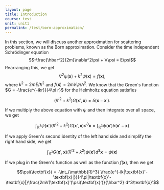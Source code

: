 ```yaml
---
layout: page
title: Introduction
course: test
unit: unit1
permalink: /test/born-approximation/
---
```


In this section, we will discuss another approximation for scattering problems, known as the Born approximation. Consider the time independent Schrödinger equation
$$-\frac{\hbar^2}{2m}\nabla^2\psi + V\psi = E\psi$$
Rearranging this, we get 
$$\nabla^2\psi(\textbf{x}) + k^2\psi(\textbf{x}) = f(\textbf{x}),$$
where $k^2 = 2mE/\hbar^2$ and $f(\textbf{x}) = 2mV\psi/\hbar^2$. We know that the Green's function $G = -\frac{e^{-ikr}}{4\pi r}$ for the Helmholtz equation satisfies 

$$(\nabla^{\prime 2} + k^2)G(\textbf{x}',\textbf{x}) = \delta(\textbf{x} - \textbf{x}').$$

If we multiply the above equation with $\psi$ and then integrate over all space, we get 

$$\int_{\mathbb{R}^3}\psi(\textbf{x}')(\nabla^{\prime 2} + k^2)G(\textbf{x}',\textbf{x}) d^3\textbf{x} = \int_{\mathbb{R}^3} \psi(\textbf{x}')\delta(\textbf{x}'-\textbf{x})$$

If we apply Green's second identity of the left hand side and simplify the right hand side, we get 

$$\int_{\mathbb{R}^3} G(\textbf{x}',\textbf{x})(\nabla^{\prime 2} + k^2)\psi(\textbf{x}')d^3\textbf{x} = \psi(\textbf{x})$$

If we plug in the Green's function as well as the function $f(\textbf{x})$, then we get 

$$\psi(\textbf{x}) = -\int_{\mathbb{R}^3} \frac{e^{-ik|\textbf{x}'-\textbf{x}|}}{4\pi|\textbf{x}'-\textbf{x}|}\frac{2mV(\textbf{x}')\psi(\textbf{x}')}{\hbar^2} d^3\textbf{x}'$$



